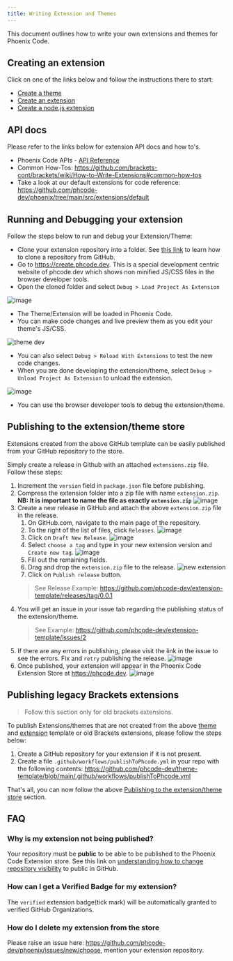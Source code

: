 ```yaml
---
title: Writing Extension and Themes
---
```


This document outlines how to write your own extensions and themes for Phoenix Code.

## Creating an extension
Click on one of the links below and follow the instructions there to start:
* [Create a theme](https://github.com/phcode-dev/theme-template)
* [Create an extension](https://github.com/phcode-dev/extension-template)
* [Create a node.js extension](https://github.com/phcode-dev/extension-node-template)

## API docs
Please refer to the links below for extension API docs and how to's.
* Phoenix Code APIs - [API Reference](./API-Reference/NodeConnector)
* Common How-Tos: https://github.com/brackets-cont/brackets/wiki/How-to-Write-Extensions#common-how-tos
* Take a look at our default extensions for code reference: https://github.com/phcode-dev/phoenix/tree/main/src/extensions/default

## Running and Debugging your extension
Follow the steps below to run and debug your Extension/Theme:
* Clone your extension repository into a folder. See [this link](https://docs.github.com/en/repositories/creating-and-managing-repositories/cloning-a-repository) to learn how to clone a repository from GitHub.
* Go to https://create.phcode.dev. This is a special development centric website of phcode.dev which shows non minified JS/CSS files in the browser developer tools.
* Open the cloned folder and select `Debug > Load Project As Extension`

![image](https://user-images.githubusercontent.com/5336369/224746152-0416a862-891a-4fe1-b9dd-09add25a6cc0.png)

* The Theme/Extension will be loaded in Phoenix Code.
* You can make code changes and live preview them as you edit your theme's JS/CSS.

![theme dev](https://user-images.githubusercontent.com/5336369/222974377-e3c04920-dd2b-4eab-be35-57df403ff249.gif)

* You can also select `Debug > Reload With Extensions` to test the new code changes.
* When you are done developing the extension/theme, select `Debug > Unload Project As Extension` to unload the extension.

![image](https://user-images.githubusercontent.com/5336369/224747590-556dff1d-5b29-41c3-88a0-3ce72ab643d0.png)

* You can use the browser developer tools to debug the extension/theme.



## Publishing to the extension/theme store
Extensions created from the above GitHub template can be easily published from your GitHub repository to the store.

Simply create a release in Github with an attached `extensions.zip` file. Follow these steps:

1. Increment the `version` field in `package.json` file before publishing. 
2. Compress the extension folder into a zip file with name `extension.zip`. **NB: It is important to name the file as exactly `extension.zip`** 
![image](https://user-images.githubusercontent.com/5336369/225952199-64a94252-d87c-4e6d-9e0f-92dadcd91a22.png)
3. Create a new release in GitHub and attach the above `extension.zip` file in the release.
   1. On GitHub.com, navigate to the main page of the repository.
   2. To the right of the list of files, click `Releases`. 
   ![image](https://user-images.githubusercontent.com/5336369/225949727-615f1e47-6bef-4588-a2ad-8ff171a365f2.png)
   3. Click on `Draft New Release`.
    ![image](https://user-images.githubusercontent.com/5336369/225950622-7a2be0c7-50ae-492b-9c4b-0e7561a5d6db.png)
   4. Select `choose a tag` and type in your new extension version and `Create new tag`. 
   ![image](https://user-images.githubusercontent.com/5336369/225951176-de9fefa2-8460-4a1d-a655-906e8f6f66ee.png)
   5. Fill out the remaining fields.
   6. Drag and drop the `extension.zip` file to the release. 
   ![new extension](https://user-images.githubusercontent.com/5336369/225951658-ac388712-0128-463e-85cf-c66746a360f7.gif)
   7. Click on `Publish release` button.
   >    See Release Example: https://github.com/phcode-dev/extension-template/releases/tag/0.0.1
4. You will get an issue in your issue tab regarding the publishing status of the extension/theme.
   > See Example: https://github.com/phcode-dev/extension-template/issues/2
5. If there are any errors in publishing, please visit the link in the issue to 
see the errors. Fix and `retry` publishing the release.
   ![image](https://user-images.githubusercontent.com/5336369/222446467-534f67de-5342-444a-bba5-708011e7024d.png)
6. Once published, your extension will appear in the Phoenix Code Extension Store at https://phcode.dev.
![image](https://user-images.githubusercontent.com/5336369/224892317-c55ddec2-599e-4df2-8ee5-4e50f262dee7.png)

## Publishing legacy Brackets extensions
> Follow this section only for old brackets extensions.

To publish Extensions/themes that are not created from the above [theme](https://github.com/phcode-dev/theme-template) and [extension](https://github.com/phcode-dev/extension-template) template
or old Brackets extensions, please follow the steps below:

1. Create a GitHub repository for your extension if it is not present.
2. Create a file `.github/workflows/publishToPhcode.yml` in your repo with the following contents: https://github.com/phcode-dev/theme-template/blob/main/.github/workflows/publishToPhcode.yml

That's all, you can now follow the above [Publishing to the extension/theme store](#publishing-to-the-extensiontheme-store) section.

## FAQ
### Why is my extension not being published?
Your repository must be **public** to be able to be published to the Phoenix Code Extension store.
See this link on [understanding how to change repository visibility](https://docs.github.com/en/repositories/managing-your-repositorys-settings-and-features/managing-repository-settings/setting-repository-visibility#changing-a-repositorys-visibility) to public in GitHub.

### How can I get a Verified Badge for my extension?
The `verified` extension badge(tick mark) will be automatically granted to verified GitHub Organizations.

### How do I delete my extension from the store
Please raise an issue here: https://github.com/phcode-dev/phoenix/issues/new/choose, mention your extension repository.

